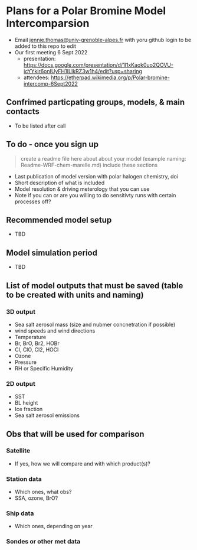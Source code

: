 # Plans for a Polar Bromine Model Intercomparsion 
- Email jennie.thomas@univ-grenoble-alpes.fr with yoru github login to be added to this repo to edit
- Our first meeting 6 Sept 2022
  - presentation: https://docs.google.com/presentation/d/1l1xKaok0uo2QOVU-icYYkir6onIUyFH1ILIkRZ3w1h4/edit?usp=sharing 
  - attendees: https://etherpad.wikimedia.org/p/Polar-bromine-intercomp-6Sept2022

## Confrimed particpating groups, models, & main contacts
- To be listed after call

## To do - once you sign up 
> create a readme file here about about your model (example naming: Readme-WRF-chem-marelle.md) include these sections
- Last publication of model version with polar halogen chemistry, doi
- Short description of what is included
- Model resolution & driving meterology that you can use
- Note if you can or are you willing to do sensitivty runs with certain processes off?

## Recommended model setup
- TBD

## Model simulation period
- TBD

## List of model outputs that must be saved (table to be created with units and naming)
### 3D output
- Sea salt aerosol mass (size and nubmer concnetration if possible)
- wind speeds and wind directions
- Temperature
- Br, BrO, Br2, HOBr 
- Cl, ClO, Cl2, HOCl 
- Ozone
- Pressure
- RH or Specific Humidity

### 2D output
- SST
- BL height
- Ice fraction
- Sea salt aerosol emissions

## Obs that will be used for comparison
### Satellite
- If yes, how we will compare and with which product(s)?

### Station data
- Which ones, what obs?
- SSA, ozone, BrO?

### Ship data
- Which ones, depending on year

### Sondes or other met data



